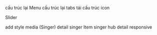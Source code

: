 cấu trúc lại Menu
cấu trúc lại tabs
tái cấu trúc icon

Slider

add style media (Singer)
detail singer
Item singer
hub detail
responsive

